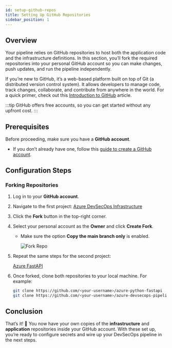 ```yaml
---
id: setup-github-repos
title: Setting Up GitHub Repositories
sidebar_position: 1
---
```


## Overview

Your pipeline relies on GitHub repositories to host both the application code and the infrastructure definitions. In this section, you’ll fork the required repositories into your personal GitHub account so you can make changes, push updates, and run the pipeline independently.

If you’re new to GitHub, it’s a web-based platform built on top of Git (a distributed version control system). It allows developers to manage code, track changes, collaborate, and contribute from anywhere in the world. For a quick primer, check out this [Introduction to GitHub](https://www.geeksforgeeks.org/introduction-to-github/) article.

:::tip
GitHub offers free accounts, so you can get started without any upfront cost.
:::

## Prerequisites

Before proceeding, make sure you have a **GitHub account**.

- If you don’t already have one, follow this [guide to create a GitHub account](https://docs.github.com/en/get-started/start-your-journey/creating-an-account-on-github).

## Configuration Steps

### Forking Repositories

1. Log in to your **GitHub account**.

2. Navigate to the first project:
   [Azure DevSecOps Infrastructure](https://github.com/devsecblueprint/azure-devsecops-pipeline)

3. Click the **Fork** button in the top-right corner.

4. Select your personal account as the **Owner** and click **Create Fork**.

   - Make sure the option **Copy the main branch only** is enabled.

     ![Fork Repo](/img/projects/devsecops-pipeline-azure/setup/image-10.png)

5. Repeat the same steps for the second project:

   [Azure FastAPI](https://github.com/devsecblueprint/azure-python-fastapi)

6. Once forked, clone both repositories to your local machine. For example:

   ```bash
   git clone https://github.com/<your-username>/azure-python-fastapi
   git clone https://github.com/<your-username>/azure-devsecops-pipeline
   ```

## Conclusion

That’s it! 🎉 You now have your own copies of the **infrastructure** and **application** repositories inside your GitHub account. With these set up, you’re ready to configure secrets and wire up your DevSecOps pipeline in the next steps.

